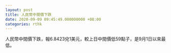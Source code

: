 ```yaml
---
layout: post
title: 人民幣中間價下跌
date: 2020-09-09 09:45:49.000000000 +08:00
categories: rthk
---
```


人民幣中間價下跌，報6.8423兌1美元，較上日中間價低59點子，是9月1日以來最低。
